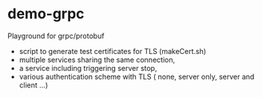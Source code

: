 # demo-grpc
Playground for grpc/protobuf

* script to generate test certificates for TLS (makeCert.sh)
* multiple services sharing the same connection,
* a service including triggering server stop,
* various authentication scheme with TLS ( none, server only, server and client ...)

